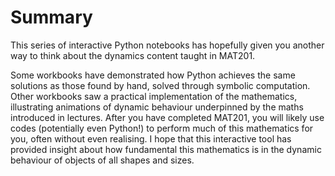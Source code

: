 # Summary

This series of interactive Python notebooks has hopefully given you another way to think about the dynamics content taught in MAT201. 

Some workbooks have demonstrated how Python achieves the same solutions as those found by hand, solved through symbolic computation. Other workbooks saw a practical implementation of the mathematics, illustrating animations of dynamic behaviour underpinned by the maths introduced in lectures. After you have completed MAT201, you will likely use codes (potentially even Python!) to perform much of this mathematics for you, often without even realising. I hope that this interactive tool has provided insight about how fundamental this mathematics is in the dynamic behaviour of objects of all shapes and sizes.  
